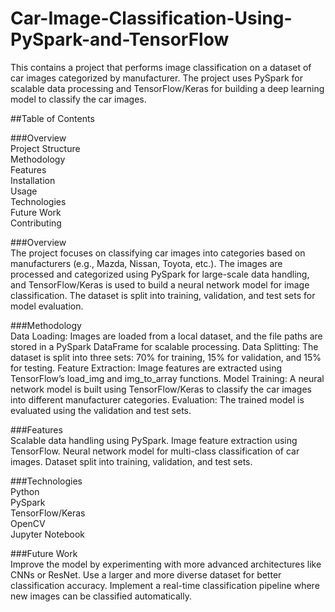 # Car-Image-Classification-Using-PySpark-and-TensorFlow
This contains a project that performs image classification on a dataset of car images categorized by manufacturer. The project uses PySpark for scalable data processing and TensorFlow/Keras for building a deep learning model to classify the car images.

##Table of Contents <br/>

###Overview<br/>
Project Structure<br/>
Methodology<br/>
Features<br/>
Installation<br/>
Usage<br/>
Technologies<br/>
Future Work<br/>
Contributing<br/>

###Overview<br/>
The project focuses on classifying car images into categories based on manufacturers (e.g., Mazda, Nissan, Toyota, etc.). The images are processed and categorized using PySpark for large-scale data handling, and TensorFlow/Keras is used to build a neural network model for image classification. The dataset is split into training, validation, and test sets for model evaluation.

###Methodology<br/>
Data Loading: Images are loaded from a local dataset, and the file paths are stored in a PySpark DataFrame for scalable processing.
Data Splitting: The dataset is split into three sets: 70% for training, 15% for validation, and 15% for testing.
Feature Extraction: Image features are extracted using TensorFlow’s load_img and img_to_array functions.
Model Training: A neural network model is built using TensorFlow/Keras to classify the car images into different manufacturer categories.
Evaluation: The trained model is evaluated using the validation and test sets.

###Features<br/>
Scalable data handling using PySpark.
Image feature extraction using TensorFlow.
Neural network model for multi-class classification of car images.
Dataset split into training, validation, and test sets.

###Technologies<br/>
Python<br/>
PySpark<br/>
TensorFlow/Keras<br/>
OpenCV<br/>
Jupyter Notebook<br/>

###Future Work<br/>
Improve the model by experimenting with more advanced architectures like CNNs or ResNet.
Use a larger and more diverse dataset for better classification accuracy.
Implement a real-time classification pipeline where new images can be classified automatically.
